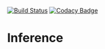 [![Build Status](https://travis-ci.org/MSUCSC430/Inference.svg?branch=master)](https://travis-ci.org/MSUCSC430/Inference)
[![Codacy Badge](https://api.codacy.com/project/badge/Grade/e45fe4e0d26e4ccb9b051ee705917d6c)](https://www.codacy.com/app/pwright4/Inference?utm_source=github.com&amp;utm_medium=referral&amp;utm_content=MSUCSC430/Inference&amp;utm_campaign=Badge_Grade)
# Inference

